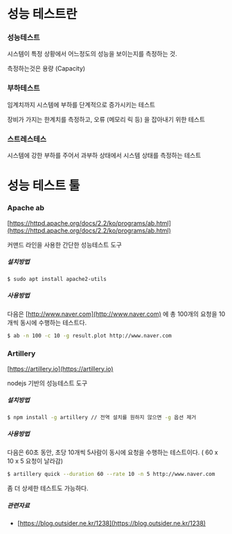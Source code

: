 # 성능 테스트란

### 성능테스트

시스템이 특정 상황에서 어느정도의 성능을 보이는지를 측정하는 것.

측정하는것은 용량 \(Capacity\)

### 부하테스트

임계치까지 시스템에 부하를 단계적으로 증가시키는 테스트

장비가 가지는 한계치를 측정하고, 오류 \(메모리 릭 등\) 을 잡아내기 위한 테스트

### 스트레스테스

시스템에 강한 부하를 주어서 과부하 상태에서 시스템 상태를 측정하는 테스트

# 성능 테스트 툴

### Apache ab

[https://httpd.apache.org/docs/2.2/ko/programs/ab.html](https://httpd.apache.org/docs/2.2/ko/programs/ab.html)

커맨드 라인을 사용한 간단한 성능테스트 도구

##### 설치방법

```bash
$ sudo apt install apache2-utils
```

##### 사용방법

다음은 [http://www.naver.com](http://www.naver.com) 에 총 100개의 요청을 10개씩 동시에 수행하는 테스트다.

```bash
$ ab -n 100 -c 10 -g result.plot http://www.naver.com
```

### Artillery

[https://artillery.io](https://artillery.io)

nodejs 기반의 성능테스트 도구

##### 설치방법

```bash
$ npm install -g artillery // 전역 설치를 원하지 않으면 -g 옵션 제거
```

##### 사용방법

다음은 60초 동안, 초당 10개씩 5사람이 동시에 요청을 수행하는 테스트이다. \( 60 x 10 x 5 요청이 날라감\)

```bash
$ artillery quick --duration 60 --rate 10 -n 5 http://www.naver.com
```

좀 더 상세한 테스트도 가능하다.

##### 관련자료

* [https://blog.outsider.ne.kr/1238](https://blog.outsider.ne.kr/1238)



